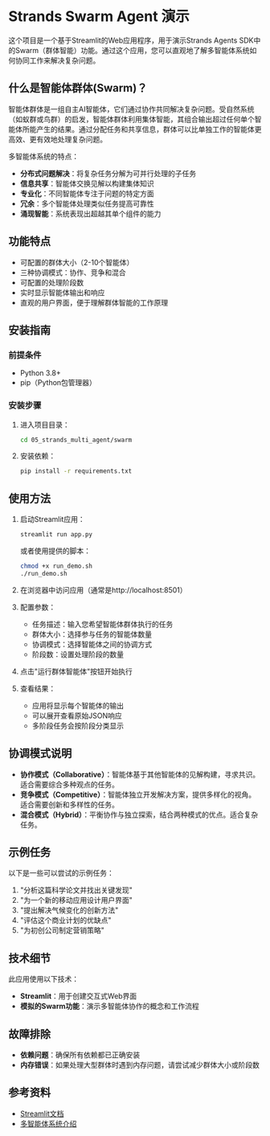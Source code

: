 # Strands Swarm Agent 演示

这个项目是一个基于Streamlit的Web应用程序，用于演示Strands Agents SDK中的Swarm（群体智能）功能。通过这个应用，您可以直观地了解多智能体系统如何协同工作来解决复杂问题。

## 什么是智能体群体(Swarm)？

智能体群体是一组自主AI智能体，它们通过协作共同解决复杂问题。受自然系统（如蚁群或鸟群）的启发，智能体群体利用集体智能，其组合输出超过任何单个智能体所能产生的结果。通过分配任务和共享信息，群体可以比单独工作的智能体更高效、更有效地处理复杂问题。

多智能体系统的特点：

- **分布式问题解决**：将复杂任务分解为可并行处理的子任务
- **信息共享**：智能体交换见解以构建集体知识
- **专业化**：不同智能体专注于问题的特定方面
- **冗余**：多个智能体处理类似任务提高可靠性
- **涌现智能**：系统表现出超越其单个组件的能力

## 功能特点

- 可配置的群体大小（2-10个智能体）
- 三种协调模式：协作、竞争和混合
- 可配置的处理阶段数
- 实时显示智能体输出和响应
- 直观的用户界面，便于理解群体智能的工作原理

## 安装指南

### 前提条件

- Python 3.8+
- pip（Python包管理器）

### 安装步骤

1. 进入项目目录：
   ```bash
   cd 05_strands_multi_agent/swarm
   ```

2. 安装依赖：
   ```bash
   pip install -r requirements.txt
   ```

## 使用方法

1. 启动Streamlit应用：
   ```bash
   streamlit run app.py
   ```
   
   或者使用提供的脚本：
   ```bash
   chmod +x run_demo.sh
   ./run_demo.sh
   ```

2. 在浏览器中访问应用（通常是http://localhost:8501）

3. 配置参数：
   - 任务描述：输入您希望智能体群体执行的任务
   - 群体大小：选择参与任务的智能体数量
   - 协调模式：选择智能体之间的协调方式
   - 阶段数：设置处理阶段的数量

4. 点击"运行群体智能体"按钮开始执行

5. 查看结果：
   - 应用将显示每个智能体的输出
   - 可以展开查看原始JSON响应
   - 多阶段任务会按阶段分类显示

## 协调模式说明

- **协作模式（Collaborative）**：智能体基于其他智能体的见解构建，寻求共识。适合需要综合多种观点的任务。
- **竞争模式（Competitive）**：智能体独立开发解决方案，提供多样化的视角。适合需要创新和多样性的任务。
- **混合模式（Hybrid）**：平衡协作与独立探索，结合两种模式的优点。适合复杂任务。

## 示例任务

以下是一些可以尝试的示例任务：

1. "分析这篇科学论文并找出关键发现"
2. "为一个新的移动应用设计用户界面"
3. "提出解决气候变化的创新方法"
4. "评估这个商业计划的优缺点"
5. "为初创公司制定营销策略"

## 技术细节

此应用使用以下技术：

- **Streamlit**：用于创建交互式Web界面
- **模拟的Swarm功能**：演示多智能体协作的概念和工作流程

## 故障排除

- **依赖问题**：确保所有依赖都已正确安装
- **内存错误**：如果处理大型群体时遇到内存问题，请尝试减少群体大小或阶段数

## 参考资料

- [Streamlit文档](https://docs.streamlit.io/)
- [多智能体系统介绍](https://en.wikipedia.org/wiki/Multi-agent_system)